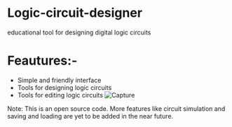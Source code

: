 # Logic-circuit-designer
educational tool for designing digital logic circuits

# Feautures:-
- Simple and friendly interface
- Tools for designing logic circuits
- Tools for editing logic circuits
![Capture](https://user-images.githubusercontent.com/77416742/104588364-ebf59c00-5670-11eb-8b46-86918f1bb864.JPG)

Note: This is an open source code. More features like circuit simulation and saving and loading are yet to be added in the near future.
